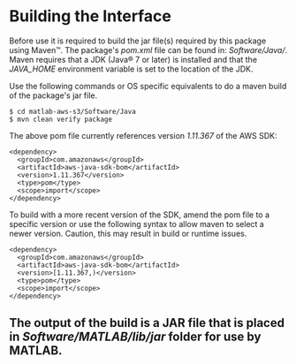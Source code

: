# Building the Interface

Before use it is required to build the jar file(s) required by this package using Maven™. The package's *pom.xml* file can be found in: *Software/Java/*. Maven requires that a JDK (Java® 7 or later) is installed and that the *JAVA_HOME* environment variable is set to the location of the JDK.

Use the following commands or OS specific equivalents to do a maven build of the package's jar file.
```
$ cd matlab-aws-s3/Software/Java
$ mvn clean verify package
```

The above pom file currently references version *1.11.367* of the AWS SDK:
```
<dependency>
  <groupId>com.amazonaws</groupId>
  <artifactId>aws-java-sdk-bom</artifactId>
  <version>1.11.367</version>
  <type>pom</type>
  <scope>import</scope>
</dependency>
```

To build with a more recent version of the SDK, amend the pom file to a specific version or use the following syntax to allow maven to select a newer version. Caution, this may result in build or runtime issues.
```
<dependency>
  <groupId>com.amazonaws</groupId>
  <artifactId>aws-java-sdk-bom</artifactId>
  <version>[1.11.367,)</version>
  <type>pom</type>
  <scope>import</scope>
</dependency>
```

The output of the build is a JAR file that is placed in *Software/MATLAB/lib/jar* folder for use by MATLAB.
-------------

[//]: #  (Copyright 2018 The MathWorks, Inc.)
